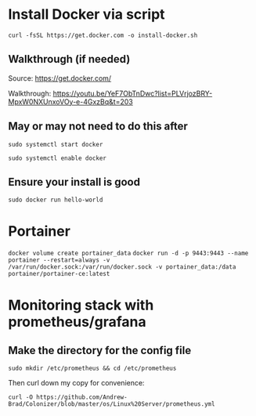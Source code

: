 # Install Docker via script 

`curl -fsSL https://get.docker.com -o install-docker.sh`

## Walkthrough (if needed)

Source: https://get.docker.com/

Walkthrough: https://youtu.be/YeF7ObTnDwc?list=PLVrjozBRY-MpxW0NXUnxoVOy-e-4GxzBq&t=203

## May or may not need to do this after
`sudo systemctl start docker`

`sudo systemctl enable docker`

## Ensure your install is good
`sudo docker run hello-world`

# Portainer
`docker volume create portainer_data`
`docker run -d -p 9443:9443 --name portainer --restart=always -v /var/run/docker.sock:/var/run/docker.sock -v portainer_data:/data portainer/portainer-ce:latest`

# Monitoring stack with prometheus/grafana

## Make the directory for the config file

`sudo mkdir /etc/prometheus && cd /etc/prometheus`

 Then curl down my copy for convenience:

`curl -O https://github.com/Andrew-Brad/Colonizer/blob/master/os/Linux%20Server/prometheus.yml`
